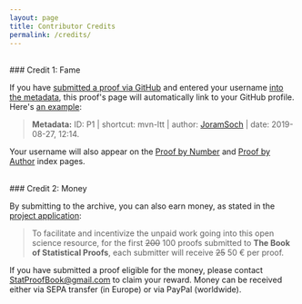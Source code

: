 ```yaml
---
layout: page
title: Contributor Credits
permalink: /credits/
---
```



<br>
### Credit 1: Fame

If you have [submitted a proof via GitHub](/contribute/) and entered your username [into the metadata](https://github.com/StatProofBook/StatProofBook.github.io/wiki/Metadata-Fields), this proof's page will automatically link to your GitHub profile. Here's [an example](/P/mvn-ltt):

> **Metadata:** ID: P1 \| shortcut: mvn-ltt \| author: [JoramSoch](https://github.com/JoramSoch) \| date: 2019-08-27, 12:14.

Your username will also appear on the [Proof by Number](/I/Proof_by_Number) and [Proof by Author](/I/Proof_by_Author) index pages.

<br>
### Credit 2: Money

By submitting to the archive, you can also earn money, as stated in the [project application](https://de.wikiversity.org/wiki/Wikiversity:Fellow-Programm_Freies_Wissen/Einreichungen/The_Book_of_Statistical_Proofs#Mittelverwendung):

> To facilitate and incentivize the unpaid work going into this open science resource, for the first ~~200~~ 100 proofs submitted to **The Book of Statistical Proofs**, each submitter will receive ~~25~~ 50 € per proof.

If you have submitted a proof eligible for the money, please contact [StatProofBook@gmail.com](mailto:StatProofBook@gmail.com) to claim your reward. Money can be received either via SEPA transfer (in Europe) or via PayPal (worldwide).